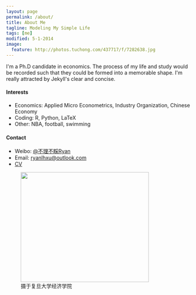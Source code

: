 ```yaml
---
layout: page
permalink: /about/
title: About Me
tagline: Modeling My Simple Life
tags: [me]
modified: 5-1-2014
image:
  feature: http://photos.tuchong.com/437717/f/7282638.jpg
---
```






I'm a Ph.D candidate in economics. The process of my life and study would be recorded such that they could be formed into a memorable shape. I'm really attracted by Jekyll's clear and concise.


#### Interests
* Economics: Applied Micro Econometrics, Industry Organization, Chinese Economy
* Coding: R, Python, LaTeX
* Other: NBA, football, swimming

#### Contact
* Weibo: [@不理不睬Ryan](http://weibo.com/economicgay)
* Email: [ryanlhxu@outlook.com](mailto:ryanlhxu@gmail.com)
* [CV](http://ryanlhxu.github.io/cv)


<figure>
	<a href="http://www.econ.fudan.edu.cn/dofiles/img/2015121883512501.jpg"><img src="http://www.econ.fudan.edu.cn/dofiles/img/2015121883512501.jpg" height="300" width="350"></a>
	<figcaption>摄于复旦大学经济学院</figcaption>
</figure>
